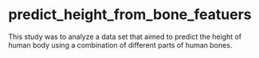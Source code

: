 # predict_height_from_bone_featuers
This study was to analyze a data set that aimed to predict the height of human body using a combination of different parts of human bones.
